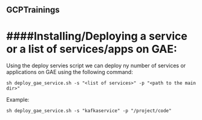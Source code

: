 ## GCPTrainings

####Installing/Deploying a service or a list of services/apps on GAE:
================================================================
Using the deploy servies script we can deploy ny number of services or applications on GAE using the following command:

``sh deploy_gae_service.sh -s "<list of services>" -p "<path to the main dir>"
``

Example:

``sh deploy_gae_service.sh -s "kafkaservice" -p "/project/code"
``